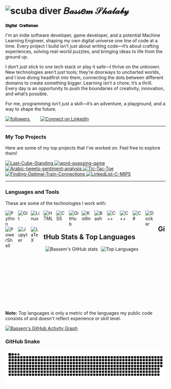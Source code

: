 # <img src="https://github.com/user-attachments/assets/7b53a840-2dd6-48f1-b6c2-12d440b15ce2" alt="scuba diver" width="50" height="50"> **𝐵𝒶𝓈𝓈𝑒𝓂 𝒮𝒽𝒶𝓁𝒶𝒷𝓎**

**`𝐃𝐢𝐠𝐢𝐭𝐚𝐥 𝐂𝐫𝐚𝐟𝐭𝐬𝐦𝐚𝐧`**

I'm an indie software developer, game developer, and a potential Machine Learning Engineer, shaping my own digital universe one line of code at a time. Every project I build isn’t just about writing code—it’s about crafting experiences, solving real-world puzzles, and bringing ideas to life from the ground up.

I don’t just stick to one tech stack or play it safe—I thrive on the unknown. New technologies aren’t just tools; they’re doorways to uncharted worlds, and I love diving headfirst into them, connecting the dots between different domains to create something bigger. Learning isn’t a chore; it’s a thrill. Every day is an opportunity to push the boundaries of creativity, innovation, and what’s possible.

For me, programming isn’t just a skill—it’s an adventure, a playground, and a way to shape the future.

<p align="left">
    <a href="https://github.com/BassemMagdi0007/followers" style="margin-right: 30px;">
        <img alt="followers" title="Follow me on Github" 
             src="https://custom-icon-badges.demolab.com/github/followers/BassemMagdi0007?color=6c757d&labelColor=495057&style=for-the-badge&logo=github&label=Follow&logoColor=white"/>
    </a>
    <a href="https://www.linkedin.com/in/bassemmshalaby/" target="_blank">
        <img alt="Connect on LinkedIn" title="Connect with me on LinkedIn" 
             src="https://custom-icon-badges.demolab.com/badge/Connect-LinkedIn-0A66C2?style=for-the-badge&logo=linkedin&logoColor=white"/>
    </a>
</p>

---

### My Top Projects

Here are some of my top projects that I’ve worked on. Feel free to explore them!

<p align="left">
    <a href="https://github.com/BassemMagdi0007/Last-Cube-Standing">
        <img width="278" src="https://denvercoder1-github-readme-stats.vercel.app/api/pin/?username=BassemMagdi0007&repo=Last-Cube-Standing&theme=react&bg_color=1F222E&title_color=F85D7F&hide_border=true&icon_color=F8D866&show_icons=false" alt="Last-Cube-Standing">
    </a>
    <a href="https://github.com/BassemMagdi0007/word-guessing-game">
        <img width="278" src="https://denvercoder1-github-readme-stats.vercel.app/api/pin/?username=BassemMagdi0007&repo=word-guessing-game&theme=react&bg_color=1F222E&title_color=F85D7F&hide_border=true&icon_color=F8D866&show_icons=false" alt="word-guessing-game">
    </a>
    <a href="https://github.com/BassemMagdi0007/Arabic-tweets-sentiment-analysis">
        <img width="278" src="https://denvercoder1-github-readme-stats.vercel.app/api/pin/?username=BassemMagdi0007&repo=Arabic-tweets-sentiment-analysis&theme=react&bg_color=1F222E&title_color=F85D7F&hide_border=true&icon_color=F8D866&show_icons=false" alt="Arabic-tweets-sentiment-analysis">
    </a>
    <a href="https://github.com/BassemMagdi0007/Tic-Tac-Toe">
        <img width="278" src="https://denvercoder1-github-readme-stats.vercel.app/api/pin/?username=BassemMagdi0007&repo=Tic-Tac-Toe&theme=react&bg_color=1F222E&title_color=F85D7F&hide_border=true&icon_color=F8D866&show_icons=false" alt="Tic-Tac-Toe">
    </a>
    <a href="https://github.com/BassemMagdi0007/Finding-Optimal-Train-Connections">
        <img width="278" src="https://denvercoder1-github-readme-stats.vercel.app/api/pin/?username=BassemMagdi0007&repo=Finding-Optimal-Train-Connections&theme=react&bg_color=1F222E&title_color=F85D7F&hide_border=true&icon_color=F8D866&show_icons=false" alt="Finding-Optimal-Train-Connections">
    </a>
    <a href="https://github.com/BassemMagdi0007/LinkedList-C-MIPS">
        <img width="278" src="https://denvercoder1-github-readme-stats.vercel.app/api/pin/?username=BassemMagdi0007&repo=LinkedList-C-MIPS&theme=react&bg_color=1F222E&title_color=F85D7F&hide_border=true&icon_color=F8D866&show_icons=false" alt="LinkedList-C-MIPS">
    </a>
</p>    

---

### Languages and Tools

These are some of the technologies I work with:

<img align="left" alt="Python" width="30px" style="padding-right:10px;" src="https://cdn.jsdelivr.net/gh/devicons/devicon@latest/icons/python/python-original.svg"/>
<img align="left" alt="Git" width="30px" style="padding-right:10px;" src="https://cdn.jsdelivr.net/gh/devicons/devicon/icons/git/git-original.svg" />
<img align="left" alt="Linux" width="30px" style="padding-right:10px;" src="https://cdn.jsdelivr.net/gh/devicons/devicon/icons/linux/linux-original.svg" />
<img align="left" alt="HTML" width="30px" style="padding-right:10px;" src="https://cdn.jsdelivr.net/gh/devicons/devicon/icons/html5/html5-plain.svg" />
<img align="left" alt="CSS" width="30px" style="padding-right:10px;" src="https://cdn.jsdelivr.net/gh/devicons/devicon/icons/css3/css3-plain.svg" />
<img align="left" alt="GitHub" width="30px" style="padding-right:10px;" src="https://cdn.jsdelivr.net/gh/devicons/devicon/icons/github/github-original.svg" />
<img align="left" alt="Kotlin" width="30px" style="padding-right:10px;" src="https://cdn.jsdelivr.net/gh/devicons/devicon@latest/icons/kotlin/kotlin-original.svg" />
<img align="left" alt="Bash" width="30px" style="padding-right:10px;" src="https://cdn.jsdelivr.net/gh/devicons/devicon/icons/bash/bash-original.svg" />
<img align="left" alt="C++" width="30px" style="padding-right:10px;" src="https://cdn.jsdelivr.net/gh/devicons/devicon@latest/icons/cplusplus/cplusplus-original.svg" />
<img align="left" alt="C++" width="30px" style="padding-right:10px;" src="https://cdn.jsdelivr.net/gh/devicons/devicon@latest/icons/c/c-original.svg" />
<img align="left" alt="C#" width="30px" style="padding-right:10px;" src="https://cdn.jsdelivr.net/gh/devicons/devicon@latest/icons/csharp/csharp-original.svg" />
<img align="left" alt="Docker" width="30px" style="padding-right:10px;" src="https://cdn.jsdelivr.net/gh/devicons/devicon@latest/icons/docker/docker-original.svg" />
<img align="left" alt="PowerShell" width="30px" style="padding-right:10px;" src="https://cdn.jsdelivr.net/gh/devicons/devicon@latest/icons/powershell/powershell-original.svg" />
<img align="left" alt="Jupyter" width="30px" style="padding-right:10px;" src="https://cdn.jsdelivr.net/gh/devicons/devicon@latest/icons/jupyter/jupyter-original-wordmark.svg" />   
<img align="left" alt="LaTeX" width="30px" style="padding-right:10px;" src="https://cdn.jsdelivr.net/gh/devicons/devicon@latest/icons/latex/latex-original.svg" />    
      
<br >

## GitHub Stats & Top Languages
<div align="center" style="display: flex; flex-wrap: wrap; justify-content: center; gap: 10px;">
  <img height="170" src="https://github-readme-stats.vercel.app/api?username=BassemMagdi0007&show_icons=true&theme=radical" alt="Bassem's GitHub stats" />
  <img height="170" src="https://github-readme-stats.vercel.app/api/top-langs/?username=BassemMagdi0007&layout=compact&theme=radical" alt="Top Languages" />
</div>

<br >

<b>Note:</b> Top languages is only a metric of the languages my public code consists of and doesn't reflect experience or skill level.

[![Bassem's GitHub Activity Graph](https://github-readme-activity-graph.vercel.app/graph?username=BassemMagdi0007&theme=github)](https://github.com/BassemMagdi0007)

### GitHub Snake

<picture>
  <source media="(prefers-color-scheme: dark)" srcset="https://raw.githubusercontent.com/BassemMagdi0007/BassemMagdi0007/output/github-snake-dark.svg" />
  <source media="(prefers-color-scheme: light)" srcset="https://raw.githubusercontent.com/BassemMagdi0007/BassemMagdi0007/output/github-snake.svg" />
  <img alt="github-snake" src="https://raw.githubusercontent.com/BassemMagdi0007/BassemMagdi0007/output/github-snake.svg" />
</picture>

